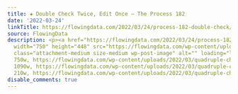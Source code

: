 ```yaml
---
title: ✚ Double Check Twice, Edit Once – The Process 182
date: '2022-03-24'
linkTitle: https://flowingdata.com/2022/03/24/process-182-double-check/
source: FlowingData
description: <p><a href="https://flowingdata.com/2022/03/24/process-182-double-check/"><img
  width="750" height="448" src="https://flowingdata.com/wp-content/uploads/2022/03/quadruple-check-750x448.png"
  class="attachment-medium size-medium wp-post-image" alt="" loading="lazy" srcset="https://flowingdata.com/wp-content/uploads/2022/03/quadruple-check-750x448.png
  750w, https://flowingdata.com/wp-content/uploads/2022/03/quadruple-check-1090x651.png
  1090w, https://flowingdata.com/wp-content/uploads/2022/03/quadruple-check-210x125.png
  210w, https://flowingdata.com/wp-content/uploads/2022/03/quadruple-check-768x4 ...
disable_comments: true
---
```

<p><a href="https://flowingdata.com/2022/03/24/process-182-double-check/"><img width="750" height="448" src="https://flowingdata.com/wp-content/uploads/2022/03/quadruple-check-750x448.png" class="attachment-medium size-medium wp-post-image" alt="" loading="lazy" srcset="https://flowingdata.com/wp-content/uploads/2022/03/quadruple-check-750x448.png 750w, https://flowingdata.com/wp-content/uploads/2022/03/quadruple-check-1090x651.png 1090w, https://flowingdata.com/wp-content/uploads/2022/03/quadruple-check-210x125.png 210w, https://flowingdata.com/wp-content/uploads/2022/03/quadruple-check-768x4 ...